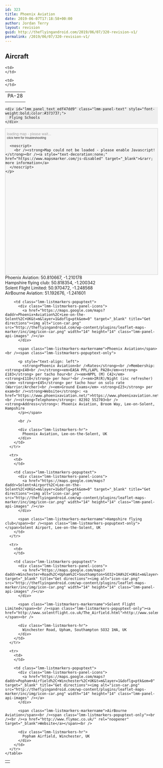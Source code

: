 ```yaml
---
id: 323
title: Phoenix Aviation
date: 2019-06-07T17:18:58+00:00
author: Jordan Terry
layout: revision
guid: http://theflyingandroid.com/2019/06/07/320-revision-v1/
permalink: /2019/06/07/320-revision-v1/
---
```

 

## Aircraft

<table class="wp-block-table">
  <tr>
    <td>
      PA-28
    </td>
    
    <td>
    </td>
  </tr>
  
  <tr>
    <td>
    </td>
    
    <td>
    </td>
  </tr>
</table>

<div id="lmm_edf47dd9" style="width:100%;" class="mapsmarker layermap layer-1">
  <div id="lmm_panel_edf47dd9" class="lmm-panel" style="background:#efefef;">
    <div id="lmm_panel_api_edf47dd9" class="lmm-panel-api">
    </div>
    
    <div id="lmm_panel_text_edf47dd9" class="lmm-panel-text" style="font-weight:bold;color:#373737;">
      Flying Schools
    </div>
  </div>
  
  <div id="lmm_map_edf47dd9" class="lmm-map" style="background:#f6f6f6;border:1px solid #ccc;height:480px; overflow:hidden;padding:0;">
    <p style="font-size:80%;color:#9f9e9e;margin-left:5px;">
      loading map - please wait...<br /><small><a href="https://www.mapsmarker.com/wp_footer" target="_blank" style="text-decoration:none;">click here for troubleshooting</a></small>
      
      <noscript>
        <br /><strong>Map could not be loaded - please enable Javascript!</strong><br /><a style="text-decoration:none;" href="https://www.mapsmarker.com/js-disabled" target="_blank">&rarr; more information</a>
      </noscript>
    </p>
  </div>
  
  <div id="lmm_geo_tags_edf47dd9_2" class="lmm-geo-tags geo">
    Phoenix Aviation: <span class="latitude">50.810667</span>, <span class="longitude">-1.210178</span>
  </div>
  
  <div id="lmm_geo_tags_edf47dd9_3" class="lmm-geo-tags geo">
    Hampshire flying club: <span class="latitude">50.818354</span>, <span class="longitude">-1.200342</span>
  </div>
  
  <div id="lmm_geo_tags_edf47dd9_4" class="lmm-geo-tags geo">
    Solent Flight Limited: <span class="latitude">50.970472</span>, <span class="longitude">-1.248568</span>
  </div>
  
  <div id="lmm_geo_tags_edf47dd9_5" class="lmm-geo-tags geo">
    AirBourne Aviation: <span class="latitude">51.192676</span>, <span class="longitude">-1.241601</span>
  </div>
  
  <div id="lmm_listmarkers_edf47dd9" class="lmm-listmarkers" style="width:100%;">
    <table style="width:100%;" id="lmm_listmarkers_table_edf47dd9" class="lmm-listmarkers-table">
      <tr>
        <td>
        </td>
        
        <td class="lmm-listmarkers-popuptext">
          <div class="lmm-listmarkers-panel-icons">
            <a href="https://maps.google.com/maps?daddr=Phoenix+Aviation%2C+Lee-on-the-Solent%2C+UK&t=m&layer=1&doflg=ptk&om=0" target="_blank" title="Get directions"><img alt="icon-car.png" src="http://theflyingandroid.com/wp-content/plugins/leaflet-maps-marker/inc/img/icon-car.png" width="14" height="14" class="lmm-panel-api-images" /></a>
          </div>
          
          <span class="lmm-listmarkers-markername">Phoenix Aviation</span><br /><span class="lmm-listmarkers-popuptext-only">
          
          <p style="text-align: left">
            <strong>Phoenix Aviation<br />Rates</strong><br />Membership: <strong>£40<br /></strong><em>EASA PPL/LAPL PA28</em><strong> £183</strong> per tacho hour<br /><em>NPPL (M) C42</em> <strong>£118</strong> per hour¹<br /><em>IR(R)/Night (inc refresher)</em> <strong>+£45</strong> per tacho hour on solo rate (Warrior/Archer)<br /><em>Ground Exams</em> <strong>£23</strong> per exam<br /><strong>Website</strong>: <a href="https://www.phoenixaviation.net/">https://www.phoenixaviation.net/</a><br /><strong>Telephone</strong>: 02392 552703<br /><strong>Address</strong>: Phoenix Aviation, Broom Way, Lee-on-Solent, Hampshire
          </p></span>
          
          <br />
          
          <div class="lmm-listmarkers-hr">
            Phoenix Aviation, Lee-on-the-Solent, UK
          </div>
        </td>
      </tr>
      
      <tr>
        <td>
        </td>
        
        <td class="lmm-listmarkers-popuptext">
          <div class="lmm-listmarkers-panel-icons">
            <a href="https://maps.google.com/maps?daddr=Solent+Airport%2C+Lee-on-the-Solent%2C+UK&t=m&layer=1&doflg=ptk&om=0" target="_blank" title="Get directions"><img alt="icon-car.png" src="http://theflyingandroid.com/wp-content/plugins/leaflet-maps-marker/inc/img/icon-car.png" width="14" height="14" class="lmm-panel-api-images" /></a>
          </div>
          
          <span class="lmm-listmarkers-markername">Hampshire flying club</span><br /><span class="lmm-listmarkers-popuptext-only"></span>Solent Airport, Lee-on-the-Solent, UK
        </td>
      </tr>
      
      <tr>
        <td>
        </td>
        
        <td class="lmm-listmarkers-popuptext">
          <div class="lmm-listmarkers-panel-icons">
            <a href="https://maps.google.com/maps?daddr=Winchester+Road%2C+Upham%2C+Southampton+SO32+1HA%2C+UK&t=m&layer=1&doflg=ptk&om=0" target="_blank" title="Get directions"><img alt="icon-car.png" src="http://theflyingandroid.com/wp-content/plugins/leaflet-maps-marker/inc/img/icon-car.png" width="14" height="14" class="lmm-panel-api-images" /></a>
          </div>
          
          <span class="lmm-listmarkers-markername">Solent Flight Limited</span><br /><span class="lmm-listmarkers-popuptext-only"><a href="http://www.solentflight.co.uk/The_Airfield.html">http://www.solentflight.co.uk/The_Airfield.html</a></span><br />
          
          <div class="lmm-listmarkers-hr">
            Winchester Road, Upham, Southampton SO32 1HA, UK
          </div>
        </td>
      </tr>
      
      <tr>
        <td>
        </td>
        
        <td class="lmm-listmarkers-popuptext">
          <div class="lmm-listmarkers-panel-icons">
            <a href="https://maps.google.com/maps?daddr=Popham+Airfield%2C+Winchester%2C+UK&t=m&layer=1&doflg=ptk&om=0" target="_blank" title="Get directions"><img alt="icon-car.png" src="http://theflyingandroid.com/wp-content/plugins/leaflet-maps-marker/inc/img/icon-car.png" width="14" height="14" class="lmm-panel-api-images" /></a>
          </div>
          
          <span class="lmm-listmarkers-markername">AirBourne Aviation</span><br /><span class="lmm-listmarkers-popuptext-only"><br /><br /><a href="http://www.flymac.co.uk/" rel="noopener" target="_blank">Website</a></span><br />
          
          <div class="lmm-listmarkers-hr">
            Popham Airfield, Winchester, UK
          </div>
        </td>
      </tr>
    </table>
  </div>
</div>